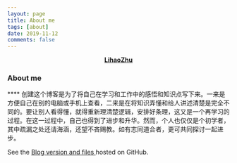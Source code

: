 ```yaml
---
layout: page
title: About me
tags: [about]
date: 2019-11-12
comments: false
---
```

    
<center><a href="http://lihaozhu.github.io"><b>LihaoZhu</b></a></center>

### About me

**** 创建这个博客是为了将自己在学习和工作中的感悟和知识点写下来。一来是方便自己在别的电脑或手机上查看，二来是在将知识弄懂和给人讲述清楚是完全不同的。要让别人看得懂，就得重新理清楚逻辑，安排好条理，这又是一个再学习的过程。在这一过程中，自己也得到了进步和升华。然而，个人也仅仅是个初学者，其中疏漏之处还请海涵，还望不吝赐教。如有志同道合者，更可共同探讨一起进步。


See the [Blog version and files ](http://github.com/lihaozhu/lihaozhu.github.io) hosted on GitHub.


